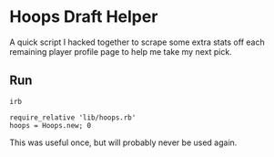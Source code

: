 # Hoops Draft Helper

A quick script I hacked together to scrape some extra stats off each remaining
player profile page to help me take my next pick.

## Run

`irb`

```
require_relative 'lib/hoops.rb'
hoops = Hoops.new; 0
```

This was useful once, but will probably never be used again.
